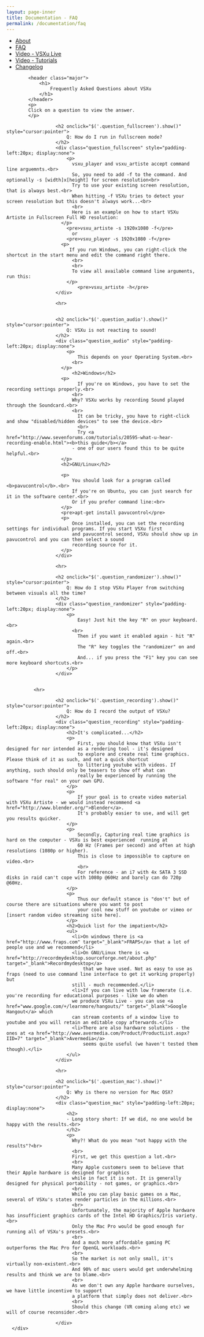 ```yaml
---
layout: page-inner
title: Documentation - FAQ
permalink: /documentation/faq
---
```

<div id="main" class="alt">
    <section id="one">
        <div class="inner">
            <ul class="actions horizontal">
                <li>
                    <a href="/documentation" class="button">
                        About
                    </a>
                </li>
                <li>
                    <a href="/documentation/faq" class="button special">
                        FAQ
                    </a>
                </li>
                <li>
                    <a href="/documentation/vsxu-live" class="button">
                        Video - VSXu Live
                    </a>
                </li>
                <li>
                    <a href="/documentation/video-tutorials" class="button">
                        Video - Tutorials
                    </a>
                </li>
                <li>
                    <a href="/documentation/video-tutorials" class="button">
                        Changelog
                    </a>
                </li>
            </ul>
            
            <header class="major">
                <h1>
                    Frequently Asked Questions about VSXu
                </h1>
            </header>
            <p>
            Click on a question to view the answer.
            </p>
              
                      <h2 onclick="$('.question_fullscreen').show()" style="cursor:pointer">
                          Q: How do I run in fullscreen mode?
                      </h2>
                      <div class="question_fullscreen" style="padding-left:20px; display:none">
                          <p>
                            vsxu_player and vsxu_artiste accept command line arguemnts.<br>
                            So, you need to add -f to the command. And optionally -s [width]x[height] for screen resolution<br>
                            Try to use your existing screen resolution, that is always best.<br>
                            When hitting -f VSXu tries to detect your screen resolution but this doesn't always work...<br>
                            <br>
                            Here is an example on how to start VSXu Artiste in Fullscreen Full HD resolution:
                        </p>
                          <pre>vsxu_artiste -s 1920x1080 -f</pre>
                            or
                          <pre>vsxu_player -s 1920x1080 -f</pre>
                        <p>
                           If you run Windows, you can right-click the shortcut in the start menu and edit the command right there.
                            <br>
                            <br>
                            To view all available command line arguments, run this:
                          </p>
                              <pre>vsxu_artiste -h</pre>
                      </div>
              
                      <hr>
              
              
                      <h2 onclick="$('.question_audio').show()" style="cursor:pointer">
                          Q: VSXu is not reacting to sound!
                      </h2>
                      <div class="question_audio" style="padding-left:20px; display:none">
                          <p>
                              This depends on your Operating System.<br>
                            <br>
                        </p>
                            <h2>Windows</h2>
                        <p>
                              If you're on Windows, you have to set the recording settings properly.<br>
                            <br>
                            Why? VSXu works by recording Sound played through the Soundcard.<br>
                            <br>
                              It can be tricky, you have to right-click and show "disabled/hidden devices" to see the device.<br>
                              <br>
                              Try <a href="http://www.sevenforums.com/tutorials/20595-what-u-hear-recording-enable.html"><b>this guide</b></a>
                            - one of our users found this to be quite helpful.<br>
                        </p>
                        <h2>GNU/Linux</h2>
              
                        <p>
                            You should look for a program called <b>pavucontrol</b>.<br>
                            If you're on Ubuntu, you can just search for it in the software center.<br>
                            Or if you prefer command line:<br>
                        </p>
                        <pre>apt-get install pavucontrol</pre>
                        <p>
                            Once installed, you can set the recording settings for individual programs. If you start VSXu first
                            and pavucontrol second, VSXu should show up in pavucontrol and you can then select a sound
                            recording source for it.
                        </p>
                      </div>
              
                      <hr>
              
                      <h2 onclick="$('.question_randomizer').show()" style="cursor:pointer">
                          Q: How do I stop VSXu Player from switching between visuals all the time?
                      </h2>
                      <div class="question_randomizer" style="padding-left:20px; display:none">
                          <p>
                              Easy! Just hit the key "R" on your keyboard.<br>
                            <br>
                              Then if you want it enabled again - hit "R" again.<br>
                              The "R" key toggles the "randomizer" on and off.<br>
                              And... if you press the "F1" key you can see more keyboard shortcuts.<br>
                          </p>
                      </div>
              
              
              <hr>
              
                      <h2 onclick="$('.question_recording').show()" style="cursor:pointer">
                          Q: How do I record the output of VSXu?
                      </h2>
                      <div class="question_recording" style="padding-left:20px; display:none">
                          <h2>It's complicated...</h2>
                          <p>
                              First, you should know that VSXu isn't designed for nor intended as a rendering tool - it's designed
                              to explore and create real time graphics. Please think of it as such, and not a quick shortcut
                              to littering youtube with videos. If anything, such should only be teasers to show off what can
                              really be experienced by running the software "for real" on your own GPU.
                          </p>
                          <p>
                              If your goal is to create video material with VSXu Artiste - we would instead recommend <a href="http://www.blender.org/">Blender</a>.
                              It's probably easier to use, and will get you results quicker.
                          </p>
                          <p>
                              Secondly, Capturing real time graphics is hard on the computer - VSXu is best experienced  running at
                              60 Hz (Frames per second) and often at high resolutions (1080p or higher).
                              This is close to impossible to capture on video.<br>
                              <br>
                              For reference - an i7 with 4x SATA 3 SSD disks in raid can't cope with 1080p @60Hz and barely can do 720p @60Hz.
                          </p>
                          <p>
                              Thus our default stance is "don't" but of course there are situations where you want to post
                              your cool new stuff on youtube or vimeo or [insert random video streaming site here].
                          </p>
                          <h2>Quick list for the impatient</h2>
                          <ul>
                            <li>On windows there is <a href="http://www.fraps.com" target="_blank">FRAPS</a> that a lot of people use and we recommend</li>
                            <li>On GNU/Linux there is <a href="http://recordmydesktop.sourceforge.net/about.php" target="_blank">Recordmydesktop</a>
                                that we have used. Not as easy to use as fraps (need to use command line interface to get it working properly) but
                            still - much recommended.</li>
                            <li>If you can live with low framerate (i.e. you're recording for educational purposes - like we do when
                            we produce VSXu Live - you can use <a href="www.google.com/+/learnmore/hangouts/" target="_blank">Google Hangout</a> which
                            can stream contents of a window live to youtube and you will retain an editable copy afterwards.</li>
                            <li>There are also hardware solutions - the ones at <a href="http://www.avermedia.com/Product/ProductList.aspx?IID=7" target="_blank">Avermedia</a>
                                seems quite useful (we haven't tested them though).</li>
                          </ul>
                      </div>
              
                      <hr>
              
                      <h2 onclick="$('.question_mac').show()" style="cursor:pointer">
                          Q: Why is there no version for Mac OSX?
                      </h2>
                      <div class="question_mac" style="padding-left:20px; display:none">
                          <h2>
                          - Long story short: If we did, no one would be happy with the results.<br>
                          </h2>
                          <p>
                            Why?! What do you mean "not happy with the results"?<br>
                            <br>
                            First, we get this question a lot.<br>
                            <br>
                            Many Apple customers seem to believe that their Apple hardware is designed for graphics 
                            while in fact it is not. It is generally designed for physical portability - not games, or graphics.<br>
                            <br>
                            While you can play basic games on a Mac, several of VSXu's states render particles in the millions.<br>
                            <br>
                            Unfortunately, the majority of Apple hardware has insufficient graphics cards of the Intel HD Graphics/Iris variety.<br>
                            Only the Mac Pro would be good enough for running all of VSXu's presets.<br>
                            <br>
                            And a much more affordable gaming PC outperforms the Mac Pro for OpenGL workloads.<br>
                            <br>
                            So the market is not only small, it's virtually non-existent.<br>
                            And 90% of mac users would get underwhelming results and think we are to blame.<br>
                            <br>
                            As we don't own any Apple hardware ourselves, we have little incentive to support
                            a platform that simply does not deliver.<br>
                            <br>
                            Should this change (VR coming along etc) we will of course reconsider.<br>
                            
                      </div>
      </div>
  </section>
</div>

